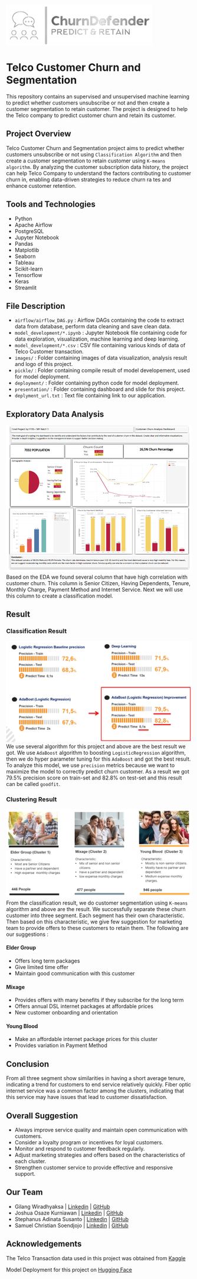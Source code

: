 <!-- [![Open in Visual Studio Code](https://classroom.github.com/assets/open-in-vscode-718a45dd9cf7e7f842a935f5ebbe5719a5e09af4491e668f4dbf3b35d5cca122.svg)](https://classroom.github.com/online_ide?assignment_repo_id=12809170&assignment_repo_type=AssignmentRepo) -->
![Header Image](/images/logo_crop_clean.png)

# Telco Customer Churn and Segmentation
This repository contains an supervised and unsupervised machine learning to predict whether customers unsubscribe or not and then create a customer segmentation to retain customer. The project is designed to help the Telco company to predict customer churn and retain its customer.
<!-- Telecommunications industry being highly competitive, faces challenges in retaining customers. Churn, or customer attrition, is a critical metric that directly impacts the revenue and growth of a Telco company. -->

## Project Overview
Telco Customer Churn and Segmentation project aims to predict whether customers unsubscribe or not using `Classification Algorithm` and then create a customer segmentation to retain customer using `K-means algorithm`. By analyzing the customer subscription data history, the project can help Telco Company to understand the factors contributing to customer churn in, enabling data-driven strategies to reduce churn ra tes and enhance customer retention.

## Tools and Technologies
- Python
- Apache Airflow
- PostgreSQL
- Jupyter Notebook
- Pandas
- Matplotlib
- Seaborn
- Tableau
- Scikit-learn
- Tensorflow
- Keras
- Streamlit

## File Description
- `airflow/airflow_DAG.py` : Airflow DAGs containing the code to extract data from database, perform data cleaning and save clean data.
- `model_development/*.ipynb` : Jupyter Notebook file containing code for data exploration, visualization, machine learning and deep learning.
- `model_development/*.csv` : CSV file containing various kinds of data of Telco Customer transaction.
- `images/` : Folder containing images of data visualization, analysis result and logo of this project.
- `pickle/` : Folder containing compile result of model developement, used for model deployment.
- `deployment/` : Folder containing python code for model deployment.
- `presentation/` : Folder containing dashboard and slide for this project.
- `deplyment_url.txt` : Text file containing link to our application.

## Exploratory Data Analysis
<!-- --- -->
![EDA Title 01](./images/graph.png)
Based on the EDA we found several column that have high correlation with customer churn. This column is Senior Citizen, Having Dependents, Tenure, Monthly Charge, Payment Method and Internet Service. Next we will use this column to create a classification model.

## Result
### Classification Result
![Classification Result](./images/classification_result.png)
We use several algorithm for this project and above are the best result we got. We use `AdaBoost` algorithm to boosting `LogisticRegression` algorithm, then we do hyper parameter tuning for this `AdaBoost` and got the best result. To analyze this model, we use `precision` metrics because we want to maximize the model to correctly predict churn customer. As a result we got 79.5% precision score on train-set and 82.8% on test-set and this result can be called `goodfit`.

### Clustering Result
![Clustering Result](./images/clustering_result.png)
From the classification result, we do customer segmentation using `K-means` algorithm and above are the result. We successfully separate these churn customer into three segment. Each segment has their own characteristic. Then based on this characteristic, we give few suggestion for marketing team to provide offers to these customers to retain them. The following are our suggestions :
#### Elder Group
- Offers long term packages
- Give limited time offer
- Maintain good communication with this customer

#### Mixage
- Provides offers with many benefits if they subscribe for the long term
- Offers annual DSL internet packages at affordable prices
- New customer onboarding and orientation

#### Young Blood
- Make an affordable internet package prices for this cluster
- Provides variation in Payment Method

## Conclusion
From all three segment show similarities in having a short average tenure, indicating a trend for customers to end service relatively quickly. Fiber optic internet service was a common factor among the clusters, indicating that this service may have issues that lead to customer dissatisfaction.

## Overall Suggestion
- Always improve service quality and maintain open communication with customers.
- Consider a loyalty program or incentives for loyal customers.
- Monitor and respond to customer feedback regularly.
- Adjust marketing strategies and offers based on the characteristics of each cluster.
- Strengthen customer service to provide effective and responsive support.

## Our Team
- Gilang Wiradhyaksa | [Linkedin](https://www.linkedin.com/in/gilangwiradhyaksa/) | [GitHub](https://github.com/gilangwd)  
- Joshua Osaze Kurniawan | [Linkedin](https://www.linkedin.com/in/joshua-osaze-kurniawan-45560228a/) | [GitHub](https://github.com/JoshuaOsazeKurniawan)  
- Stephanus Adinata Susanto | [Linkedin](https://www.linkedin.com/in/stephanus-adinata-susanto-1b115b170/) | [GitHub](https://github.com/StephanusAdinata)  
- Samuel Christian Soendjojo | [Linkedin](https://www.linkedin.com/in/samchriss94/) | [GitHub](https://github.com/samchriss94)  

## Acknowledgements
The Telco Transaction data used in this project was obtained from [Kaggle](https://www.kaggle.com/datasets/blastchar/telco-customer-churn/)

Model Deployment for this project on [Hugging Face](https://huggingface.co/spaces/gilangw/ChurnDefender)